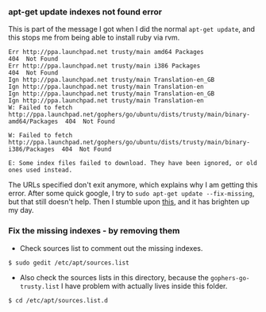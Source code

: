 ### apt-get update indexes not found error

This is part of the message I got when I did the normal `apt-get update`, and this stops me from being able to install ruby via rvm.

```
Err http://ppa.launchpad.net trusty/main amd64 Packages
404  Not Found
Err http://ppa.launchpad.net trusty/main i386 Packages
404  Not Found
Ign http://ppa.launchpad.net trusty/main Translation-en_GB
Ign http://ppa.launchpad.net trusty/main Translation-en
Ign http://ppa.launchpad.net trusty/main Translation-en_GB
Ign http://ppa.launchpad.net trusty/main Translation-en
W: Failed to fetch http://ppa.launchpad.net/gophers/go/ubuntu/dists/trusty/main/binary-amd64/Packages  404  Not Found

W: Failed to fetch http://ppa.launchpad.net/gophers/go/ubuntu/dists/trusty/main/binary-i386/Packages  404  Not Found

E: Some index files failed to download. They have been ignored, or old ones used instead.
```

The URLs specified don't exit anymore, which explains why I am getting this error. After some quick google, I try to `sudo apt-get update --fix-missing`, but that still doesn't  help. Then I stumble upon [this](http://blog.launchpad.net/ppa/failed-to-fetch-errors-for-ppas), and it has brighten up my day.

### Fix the missing indexes - by removing them

- Check sources list to comment out the missing indexes.

```bash
$ sudo gedit /etc/apt/sources.list
```

- Also check the sources lists in this directory, because the `gophers-go-trusty.list` I have problem with actually lives inside this folder.

```bash
$ cd /etc/apt/sources.list.d
```
